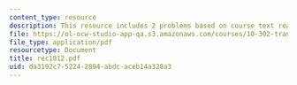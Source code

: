 ```yaml
---
content_type: resource
description: This resource includes 2 problems based on course text reading.
file: https://ol-ocw-studio-app-qa.s3.amazonaws.com/courses/10-302-transport-processes-fall-2004/da3192c752242894abdcaceb14a328a3_rec1012.pdf
file_type: application/pdf
resourcetype: Document
title: rec1012.pdf
uid: da3192c7-5224-2894-abdc-aceb14a328a3
---
```

